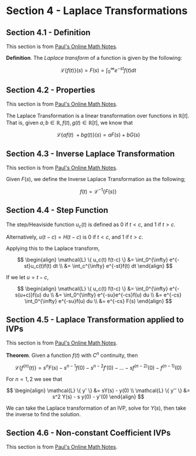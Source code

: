 # Section 4 - Laplace Transformations

## Section 4.1 - Definition

This section is from [Paul's Online Math Notes](https://tutorial.math.lamar.edu/Classes/DE/LaplaceDefinition.aspx).

**Definition**. The *Laplace transform* of a function is given by the following:

$$
\mathcal{L} \{f(t)\}(s) = F(s) = \int_0^{\infty} e^{-st}f(t) dt
$$

## Section 4.2 - Properties

This section is from [Paul's Online Math Notes](https://tutorial.math.lamar.edu/Classes/DE/LaplaceTransforms.aspx).

The Laplace Transformation is a linear transformation over functions in $\mathbb{R}[t]$. That is, given $a, b \in \mathbb{R}, f(t), g(t) \in \mathbb{R}[t]$, we know that

$$
\mathcal{L} \{a f(t)\ + b g(t) \}(s) = a F(s) + b G(s)
$$

## Section 4.3 - Inverse Laplace Transformation

This section is from [Paul's Online Math Notes](https://tutorial.math.lamar.edu/Classes/DE/InverseTransforms.aspx).

Given $F(s)$, we define the Inverse Laplace Transformation as the following;

$$
f(t) = \mathcal{L}^{-1} \{F(s)\}
$$

## Section 4.4 - Step Function

The step/Heaviside function $u_c(t)$ is defined as 0 if $t < c$, and 1 if $t > c$.

Alternatively, $u(t - c) = H(t - c)$ is 0 if $t < c$, and 1 if $t > c$.

Applying this to the Laplace transform,

$$
\begin{align}
    \mathcal{L} \{ u_c(t) f(t-c) \} &= \int_0^{\infty} e^{-st}u_c(t)f(t) dt \\
    &= \int_c^{\infty} e^{-st}f(t) dt
\end{align}
$$

If we let $u = t - c$,

$$
\begin{align}
    \mathcal{L} \{ u_c(t) f(t-c) \} &= \int_0^{\infty} e^{-s(u+c)}f(u) du \\
    &= \int_0^{\infty} e^{-su}e^{-cs}f(u) du \\
    &= e^{-cs} \int_0^{\infty} e^{-su}f(u) du \\
    &= e^{-cs} F(s)
\end{align}
$$

## Section 4.5 - Laplace Transformation applied to IVPs

This section is from [Paul's Online Math Notes](https://tutorial.math.lamar.edu/Classes/DE/IVPWithLaplace.aspx).

**Theorem**. Given a function $f(t)$ with $C^n$ continuity, then

$$
\mathcal{L} \{ f^{(n)} (t) \} = s^n F(s) - s^{n-1} f(0) - s^{n-2} f'(0) - \ldots - s f^{(n-2)} (0) - f^{(n-1)} (0)
$$

For $n=1, 2$ we see that

$$
\begin{align}
    \mathcal{L} \{ y' \} &= sY(s) - y(0) \\
    \mathcal{L} \{ y'' \} &= s^2 Y(s) - s y(0) - y'(0)
\end{align}
$$

We can take the Laplace transformation of an IVP, solve for $Y(s)$, then take the inverse to find the solution.

## Section 4.6 - Non-constant Coefficient IVPs

This section is from [Paul's Online Math Notes](https://tutorial.math.lamar.edu/Classes/DE/IVPWithNonConstantCoefficient.aspx).
